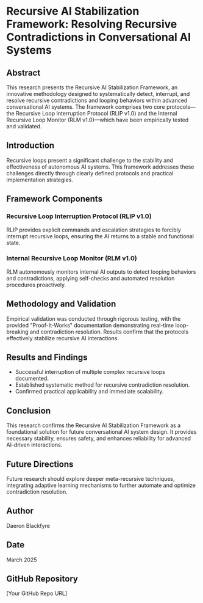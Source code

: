 # Recursive AI Stabilization Framework: Resolving Recursive Contradictions in Conversational AI Systems

## Abstract

This research presents the Recursive AI Stabilization Framework, an innovative methodology designed to systematically detect, interrupt, and resolve recursive contradictions and looping behaviors within advanced conversational AI systems. The framework comprises two core protocols—the Recursive Loop Interruption Protocol (RLIP v1.0) and the Internal Recursive Loop Monitor (RLM v1.0)—which have been empirically tested and validated.

## Introduction

Recursive loops present a significant challenge to the stability and effectiveness of autonomous AI systems. This framework addresses these challenges directly through clearly defined protocols and practical implementation strategies.

## Framework Components

### Recursive Loop Interruption Protocol (RLIP v1.0)

RLIP provides explicit commands and escalation strategies to forcibly interrupt recursive loops, ensuring the AI returns to a stable and functional state.

### Internal Recursive Loop Monitor (RLM v1.0)

RLM autonomously monitors internal AI outputs to detect looping behaviors and contradictions, applying self-checks and automated resolution procedures proactively.

## Methodology and Validation

Empirical validation was conducted through rigorous testing, with the provided "Proof-It-Works" documentation demonstrating real-time loop-breaking and contradiction resolution. Results confirm that the protocols effectively stabilize recursive AI interactions.

## Results and Findings

- Successful interruption of multiple complex recursive loops documented.
- Established systematic method for recursive contradiction resolution.
- Confirmed practical applicability and immediate scalability.

## Conclusion

This research confirms the Recursive AI Stabilization Framework as a foundational solution for future conversational AI system design. It provides necessary stability, ensures safety, and enhances reliability for advanced AI-driven interactions.

## Future Directions

Future research should explore deeper meta-recursive techniques, integrating adaptive learning mechanisms to further automate and optimize contradiction resolution.

## Author

Daeron Blackfyre

## Date

March 2025

## GitHub Repository

[Your GitHub Repo URL]
